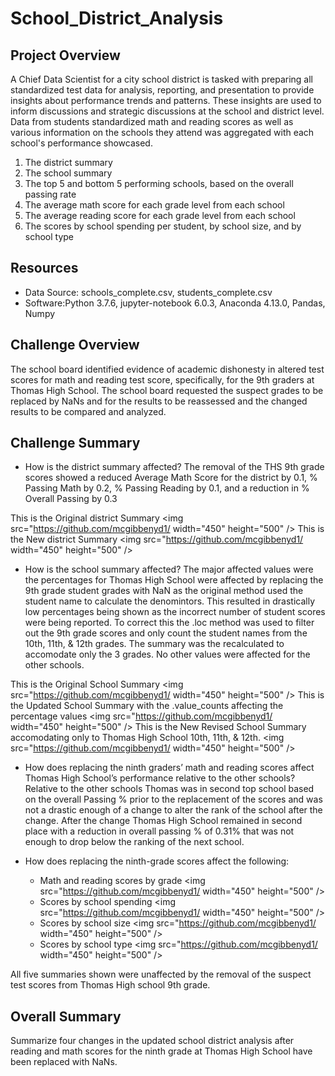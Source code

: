 # School_District_Analysis

## Project Overview
A Chief Data Scientist for a city school district is tasked with preparing all standardized test data for analysis, reporting, and presentation to provide insights about performance trends and patterns. These insights are used to inform discussions and strategic discussions at the school and district level. Data from students standardized math and reading scores as well as various information on the schools they attend was aggregated with each school's performance showcased.  

1) The district summary
2) The school summary
3) The top 5 and bottom 5 performing schools, based on the overall passing rate
4) The average math score for each grade level from each school
5) The average reading score for each grade level from each school
6) The scores by school spending per student, by school size, and by school type

## Resources
- Data Source: schools_complete.csv, students_complete.csv
- Software:Python 3.7.6, jupyter-notebook 6.0.3, Anaconda 4.13.0, Pandas, Numpy

## Challenge Overview
The school board identified evidence of academic dishonesty in altered test scores for math and reading test score, specifically, for the 9th graders at Thomas High School. The school board requested the suspect grades to be replaced by NaNs and for the results to be reassessed and the changed results to be compared and analyzed. 

## Challenge Summary
- How is the district summary affected?
The removal of the THS 9th grade scores showed a reduced Average Math Score for the district by 0.1, % Passing Math by 0.2, % Passing Reading by 0.1, and a reduction in % Overall Passing by 0.3

This is the Original district Summary
<img src="https://github.com/mcgibbenyd1/   width="450" height="500" />
This is the New district Summary
<img src="https://github.com/mcgibbenyd1/   width="450" height="500" />                                                                   
                                                                    

- How is the school summary affected?
The major affected values were the percentages for Thomas High School were affected by replacing the 9th grade student grades with NaN as the original method used the student name to calculate the denomintors. This resulted in drastically low percentages being shown as the incorrect number of student scores were being reported. To correct this the .loc method was used to filter out the 9th grade scores and only count the student names from the 10th, 11th, & 12th grades. The summary was the recalculated to accomodate only the 3 grades. No other values were affected for the other schools. 

This is the Original School Summary
<img src="https://github.com/mcgibbenyd1/   width="450" height="500" />
This is the Updated School Summary with the .value_counts affecting the percentage values
<img src="https://github.com/mcgibbenyd1/   width="450" height="500" />
This is the New Revised School Summary accomodating only to Thomas High School 10th, 11th, & 12th.
<img src="https://github.com/mcgibbenyd1/   width="450" height="500" />

- How does replacing the ninth graders’ math and reading scores affect Thomas High School’s performance relative to the other schools?
Relative to the other schools Thomas was in second top school based on the overall Passing % prior to the replacement of the scores and was not a drastic enough of a change to alter the rank of the school after the change. After the change Thomas High School remained in second place with a reduction in overall passing % of 0.31% that was not enough to drop below the ranking of the next school.


- How does replacing the ninth-grade scores affect the following:
  - Math and reading scores by grade
  <img src="https://github.com/mcgibbenyd1/   width="450" height="500" />
  - Scores by school spending
  <img src="https://github.com/mcgibbenyd1/   width="450" height="500" />
  - Scores by school size
  <img src="https://github.com/mcgibbenyd1/   width="450" height="500" />
  - Scores by school type
  <img src="https://github.com/mcgibbenyd1/   width="450" height="500" />
  
 All five summaries shown were unaffected by the removal of the suspect test scores from Thomas High school 9th grade.
 
## Overall Summary
Summarize four changes in the updated school district analysis after reading and math scores for the ninth grade at Thomas High School have been replaced with NaNs.
  
  
